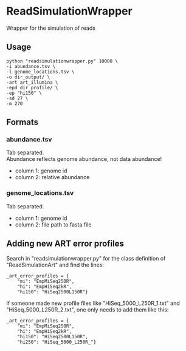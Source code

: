 # ReadSimulationWrapper
Wrapper for the simulation of reads

## Usage
	python "readsimulationwrapper.py" 10000 \
	-i abundance.tsv \
	-l genome_locations.tsv \
	-o dir_output/ \
	-art art_illumina \
	-epd dir_profile/ \
	-ep "hi150" \
	-sd 27 \
	-m 270

## Formats

### abundance.tsv
Tab separated.  
Abundance reflects genome abundance, not data abundance!

* column 1: genome id
* column 2: relative abundance  


### genome_locations.tsv
Tab separated.  

* column 1: genome id
* column 2: file path to fasta file  

## Adding new ART error profiles

Search in "readsimulationwrapper.py" for the class definition of "ReadSimulationArt" and find the lines:

	_art_error_profiles = {
		"mi": "EmpMiSeq250R",
		"hi": "EmpHiSeq2kR",
		"hi150": "HiSeq2500L150R"}

If someone made new profile files like "HiSeq_5000_L250R_1.txt" and "HiSeq_5000_L250R_2.txt", one only needs to add them like this:

	_art_error_profiles = {
		"mi": "EmpMiSeq250R",
		"hi": "EmpHiSeq2kR",
		"hi150": "HiSeq2500L150R",
		"hi250": "HiSeq_5000_L250R_"}
